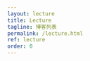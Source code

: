 ```yaml
---
layout: lecture
title: Lecture
tagline: 博客列表
permalink: /lecture.html
ref: lecture
order: 0
---
```


[//]: # (所有讲座如下：)
